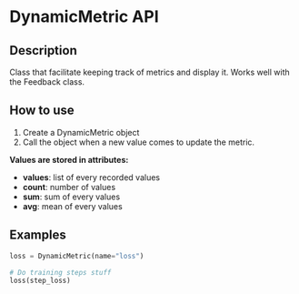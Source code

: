 # DynamicMetric API

## Description
Class that facilitate keeping track of metrics and display it.  Works well with the Feedback class.

## How to use
1. Create a DynamicMetric object
2. Call the object when a new value comes to update the metric.

**Values are stored in attributes:**
- **values**: list of every recorded values
- **count**: number of values
- **sum**: sum of every values
- **avg**: mean of every values

## Examples
```python
loss = DynamicMetric(name="loss")

# Do training steps stuff
loss(step_loss)
```